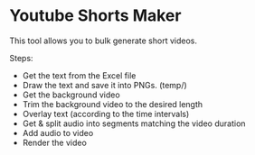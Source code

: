 # Youtube Shorts Maker

This tool allows you to bulk generate short videos.  

Steps:
  - Get the text from the Excel file
  - Draw the text and save it into PNGs. (temp/)
  - Get the background video
  - Trim the background video to the desired length
  - Overlay text (according to the time intervals)
  - Get & split audio into segments matching the video duration
  - Add audio to video
  - Render the video